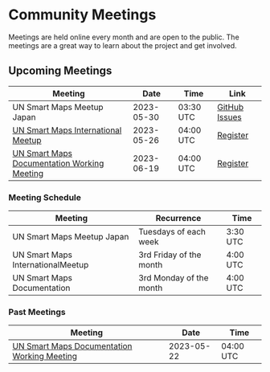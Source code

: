 # Community Meetings

Meetings are held online every month and are open to the public. The meetings are a great way to learn about the project and get involved. 

## Upcoming Meetings
|Meeting| Date | Time | Link |
|-------|------|------|------|
|UN Smart Maps Meetup Japan| 2023-05-30 | 03:30 UTC | [GitHub Issues](https://github.com/UNopenGIS/7/issues?q=is%3Aissue+is%3Aopen+label%3Ameetup) |
|[UN Smart Maps International Meetup](./international/)| 2023-05-26| 04:00 UTC | [Register](https://ucla.zoom.us/meeting/register/tJcoc-mvrTovG920aIcgb-64RaKdVWKTb1Ik) |
|[UN Smart Maps Documentation Working Meeting](./documentation/)| 2023-06-19 | 04:00 UTC | [Register](https://ucla.zoom.us/meeting/register/tJUrcO-pqjsiEtQZccTcBHfbeISlnexdxe4Z)|

### Meeting Schedule
| Meeting | Recurrence | Time |
|---------|------------|------|
|UN Smart Maps Meetup Japan|Tuesdays of each week|3:30 UTC|
|UN Smart Maps InternationalMeetup| 3rd Friday of the month|4:00 UTC|
|UN Smart Maps Documentation|3rd Monday of the month|4:00 UTC|

### Past Meetings
|Meeting| Date | Time |
|-------|------|------|
[UN Smart Maps Documentation Working Meeting](./documentation/)| 2023-05-22 | 04:00 UTC |
